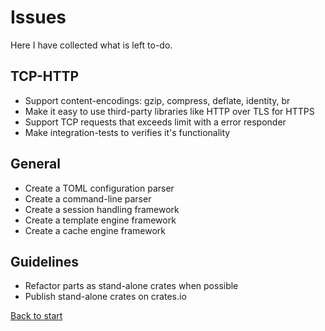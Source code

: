 # Issues

Here I have collected what is left to-do.

## TCP-HTTP

* Support content-encodings: gzip, compress, deflate, identity, br
* Make it easy to use third-party libraries like HTTP over TLS for HTTPS
* Support TCP requests that exceeds limit with a error responder
* Make integration-tests to verifies it's functionality

## General

* Create a TOML configuration parser
* Create a command-line parser
* Create a session handling framework
* Create a template engine framework
* Create a cache engine framework

## Guidelines

* Refactor parts as stand-alone crates when possible
* Publish stand-alone crates on crates.io


[Back to start](../../../)
